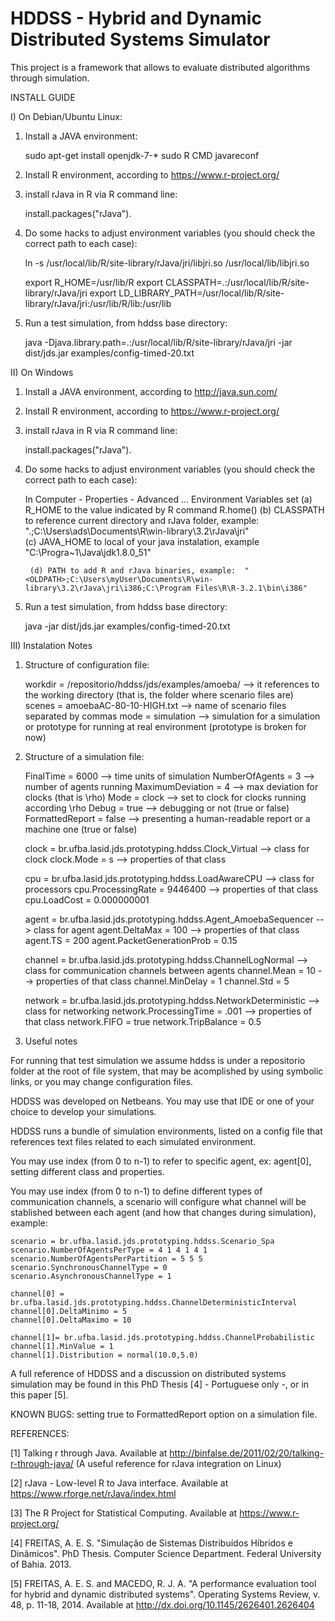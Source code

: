 # HDDSS - Hybrid and Dynamic Distributed Systems Simulator

This project is a framework that allows to evaluate distributed algorithms through simulation.

INSTALL GUIDE

I) On Debian/Ubuntu Linux:

1) Install a JAVA environment:

	sudo apt-get install openjdk-7-*
	sudo R CMD javareconf

2) Install R environment, according to https://www.r-project.org/

3) install rJava in R via R command line:

	install.packages("rJava").

4) Do some hacks to adjust environment variables (you should check the correct path to each case): 

	ln -s /usr/local/lib/R/site-library/rJava/jri/libjri.so /usr/local/lib/libjri.so

	export R_HOME=/usr/lib/R
	export CLASSPATH=.:/usr/local/lib/R/site-library/rJava/jri
	export LD_LIBRARY_PATH=/usr/local/lib/R/site-library/rJava/jri:/usr/lib/R/lib:/usr/lib

5) Run a test simulation, from hddss base directory:

	java -Djava.library.path=.:/usr/local/lib/R/site-library/rJava/jri -jar dist/jds.jar examples/config-timed-20.txt

II) On Windows


1) Install a JAVA environment, according to http://java.sun.com/

2) Install R environment, according to https://www.r-project.org/

3) install rJava in R via R command line:

	install.packages("rJava").

4) Do some hacks to adjust environment variables (you should check the correct path to each case): 

	In Computer - Properties - Advanced ... Environment Variables set 
		(a) R_HOME to the value indicated by R command R.home()
		(b) CLASSPATH to reference current directory and rJava folder, example: ".;C:\Users\ads\Documents\R\win-library\3.2\rJava\jri"		
		(c) JAVA_HOME to local of your java instalation, example "C:\Progra~1\Java\jdk1.8.0_51"
	
		(d) PATH to add R and rJava binaries, example: 	"<OLDPATH>;C:\Users\myUser\Documents\R\win-library\3.2\rJava\jri\i386;C:\Program Files\R\R-3.2.1\bin\i386"

5) Run a test simulation, from hddss base directory:

	java -jar dist/jds.jar examples/config-timed-20.txt

III) Instalation Notes

1) Structure of configuration file:

	workdir = /repositorio/hddss/jds/examples/amoeba/ 	--> it references to the working directory (that is, the folder where scenario files are)
	scenes = amoebaAC-80-10-HIGH.txt 			--> name of scenario files separated by commas
	mode = simulation  					--> simulation for a simulation or prototype for running at real environment (prototype is broken for now)

2) Structure of a simulation file:

	FinalTime = 6000					--> time units of simulation
	NumberOfAgents = 3					--> number of agents running
	MaximumDeviation = 4					--> max deviation for clocks (that is \rho)
	Mode = clock						--> set to clock for clocks running according \rho 
	Debug = true						--> debugging or not (true or false)
	FormattedReport = false					--> presenting a human-readable report or a machine one (true or false)

	clock = br.ufba.lasid.jds.prototyping.hddss.Clock_Virtual	--> class for clock
	clock.Mode = s							--> properties of that class

	cpu = br.ufba.lasid.jds.prototyping.hddss.LoadAwareCPU		--> class for processors
	cpu.ProcessingRate = 9446400 					--> properties of that class
	cpu.LoadCost = 0.000000001

	agent = br.ufba.lasid.jds.prototyping.hddss.Agent_AmoebaSequencer	--> class for agent
	agent.DeltaMax = 100							--> properties of that class
	agent.TS = 200
	agent.PacketGenerationProb = 0.15

	channel = br.ufba.lasid.jds.prototyping.hddss.ChannelLogNormal		--> class for communication channels between agents
	channel.Mean = 10							--> properties of that class
	channel.MinDelay = 1
	channel.Std = 5

	network = br.ufba.lasid.jds.prototyping.hddss.NetworkDeterministic	--> class for networking
	network.ProcessingTime = .001						--> properties of that class
	network.FIFO = true
	network.TripBalance = 0.5

3) Useful notes

For running that test simulation we assume hddss is under a repositorio folder at the root of file system, that may be acomplished by using symbolic links, or you may change configuration files.

HDDSS was developed on Netbeans. You may use that IDE or one of your choice to develop your simulations.

HDDSS runs a bundle of simulation environments, listed on a config file that references text files related to each simulated environment.

You may use index (from 0 to n-1) to refer to specific agent, ex: agent[0], setting different class and properties.

You may use index (from 0 to n-1) to define different types of communication channels, a scenario will configure what channel will be stablished between each agent (and how that changes during simulation), example:

	scenario = br.ufba.lasid.jds.prototyping.hddss.Scenario_Spa
	scenario.NumberOfAgentsPerType = 4 1 4 1 4 1
	scenario.NumberOfAgentsPerPartition = 5 5 5
	scenario.SynchronousChannelType = 0
	scenario.AsynchronousChannelType = 1

	channel[0] = br.ufba.lasid.jds.prototyping.hddss.ChannelDeterministicInterval
	channel[0].DeltaMinimo = 5
	channel[0].DeltaMaximo = 10

	channel[1]= br.ufba.lasid.jds.prototyping.hddss.ChannelProbabilistic
	channel[1].MinValue = 1
	channel[1].Distribution = normal(10.0,5.0)

A full reference of HDDSS and a discussion on distributed systems simulation may be found in this PhD Thesis [4] - Portuguese only -, or in this paper [5].

KNOWN BUGS: setting true to FormattedReport option on a simulation file.

REFERENCES:

[1] Talking r through Java. Available at http://binfalse.de/2011/02/20/talking-r-through-java/ (A useful reference for rJava integration on Linux)

[2] rJava - Low-level R to Java interface. Available at https://www.rforge.net/rJava/index.html

[3] The R Project for Statistical Computing. Available at https://www.r-project.org/

[4] FREITAS, A. E. S. "Simulação de Sistemas Distribuídos Híbridos e Dinâmicos". PhD Thesis. Computer Science Department. Federal University of Bahia. 2013.

[5] FREITAS, A. E. S. and MACEDO, R. J. A. "A performance evaluation tool for hybrid and dynamic distributed systems". Operating Systems Review, v. 48, p. 11-18, 2014. Available at http://dx.doi.org/10.1145/2626401.2626404 
